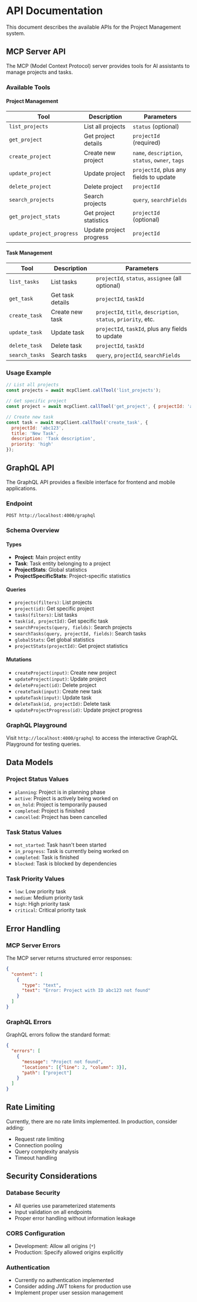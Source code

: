 # API Documentation

This document describes the available APIs for the Project Management system.

## MCP Server API

The MCP (Model Context Protocol) server provides tools for AI assistants to manage projects and tasks.

### Available Tools

#### Project Management

| Tool | Description | Parameters |
|------|-------------|------------|
| `list_projects` | List all projects | `status` (optional) |
| `get_project` | Get project details | `projectId` (required) |
| `create_project` | Create new project | `name`, `description`, `status`, `owner`, `tags` |
| `update_project` | Update project | `projectId`, plus any fields to update |
| `delete_project` | Delete project | `projectId` |
| `search_projects` | Search projects | `query`, `searchFields` |
| `get_project_stats` | Get project statistics | `projectId` (optional) |
| `update_project_progress` | Update project progress | `projectId` |

#### Task Management

| Tool | Description | Parameters |
|------|-------------|------------|
| `list_tasks` | List tasks | `projectId`, `status`, `assignee` (all optional) |
| `get_task` | Get task details | `projectId`, `taskId` |
| `create_task` | Create new task | `projectId`, `title`, `description`, `status`, `priority`, etc. |
| `update_task` | Update task | `projectId`, `taskId`, plus any fields to update |
| `delete_task` | Delete task | `projectId`, `taskId` |
| `search_tasks` | Search tasks | `query`, `projectId`, `searchFields` |

### Usage Example

```javascript
// List all projects
const projects = await mcpClient.callTool('list_projects');

// Get specific project
const project = await mcpClient.callTool('get_project', { projectId: 'abc123' });

// Create new task
const task = await mcpClient.callTool('create_task', {
  projectId: 'abc123',
  title: 'New Task',
  description: 'Task description',
  priority: 'high'
});
```

## GraphQL API

The GraphQL API provides a flexible interface for frontend and mobile applications.

### Endpoint

```
POST http://localhost:4000/graphql
```

### Schema Overview

#### Types

- **Project**: Main project entity
- **Task**: Task entity belonging to a project
- **ProjectStats**: Global statistics
- **ProjectSpecificStats**: Project-specific statistics

#### Queries

- `projects(filters)`: List projects
- `project(id)`: Get specific project
- `tasks(filters)`: List tasks
- `task(id, projectId)`: Get specific task
- `searchProjects(query, fields)`: Search projects
- `searchTasks(query, projectId, fields)`: Search tasks
- `globalStats`: Get global statistics
- `projectStats(projectId)`: Get project statistics

#### Mutations

- `createProject(input)`: Create new project
- `updateProject(input)`: Update project
- `deleteProject(id)`: Delete project
- `createTask(input)`: Create new task
- `updateTask(input)`: Update task
- `deleteTask(id, projectId)`: Delete task
- `updateProjectProgress(id)`: Update project progress

### GraphQL Playground

Visit `http://localhost:4000/graphql` to access the interactive GraphQL Playground for testing queries.

## Data Models

### Project Status Values
- `planning`: Project is in planning phase
- `active`: Project is actively being worked on
- `on_hold`: Project is temporarily paused
- `completed`: Project is finished
- `cancelled`: Project has been cancelled

### Task Status Values
- `not_started`: Task hasn't been started
- `in_progress`: Task is currently being worked on
- `completed`: Task is finished
- `blocked`: Task is blocked by dependencies

### Task Priority Values
- `low`: Low priority task
- `medium`: Medium priority task
- `high`: High priority task
- `critical`: Critical priority task

## Error Handling

### MCP Server Errors

The MCP server returns structured error responses:

```json
{
  "content": [
    {
      "type": "text",
      "text": "Error: Project with ID abc123 not found"
    }
  ]
}
```

### GraphQL Errors

GraphQL errors follow the standard format:

```json
{
  "errors": [
    {
      "message": "Project not found",
      "locations": [{"line": 2, "column": 3}],
      "path": ["project"]
    }
  ]
}
```

## Rate Limiting

Currently, there are no rate limits implemented. In production, consider adding:

- Request rate limiting
- Connection pooling
- Query complexity analysis
- Timeout handling

## Security Considerations

### Database Security
- All queries use parameterized statements
- Input validation on all endpoints
- Proper error handling without information leakage

### CORS Configuration
- Development: Allow all origins (`*`)
- Production: Specify allowed origins explicitly

### Authentication
- Currently no authentication implemented
- Consider adding JWT tokens for production use
- Implement proper user session management